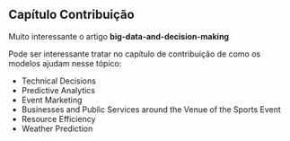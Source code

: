 
## Capítulo Contribuição

Muito interessante o artigo **big-data-and-decision-making**

Pode ser interessante tratar no capítulo de contribuição de como os modelos ajudam nesse tópico:

- Technical Decisions
- Predictive Analytics
- Event Marketing
- Businesses and Public Services around the Venue of the Sports Event
- Resource Efficiency
- Weather Prediction